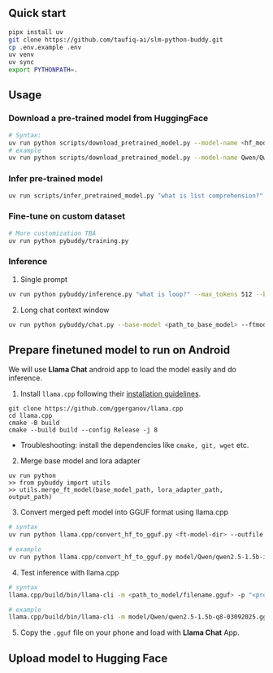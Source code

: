 ## Quick start

```sh
pipx install uv
git clone https://github.com/taufiq-ai/slm-python-buddy.git
cp .env.example .env
uv venv
uv sync
export PYTHONPATH=.
```

## Usage
### Download a pre-trained model from HuggingFace
```bash
# Syntax: 
uv run python scripts/download_pretrained_model.py --model-name <hf_model_name> --model-dir <dir_to_save_model> --device <device>
# example
uv run python scripts/download_pretrained_model.py --model-name Qwen/Qwen2.5-Coder-1.5B-Instruct --model-dir model --device auto
```

### Infer pre-trained model
```bash
uv run scripts/infer_pretrained_model.py "what is list comprehension?" --max_tokens 500 --model_path <path_to_pretrained_model_dir>  --device <cpu_or_cuda>
```

### Fine-tune on custom dataset
```bash
# More customization TBA
uv run python pybuddy/training.py
```

### Inference
1. Single prompt  
```bash
uv run python pybuddy/inference.py "what is loop?" --max_tokens 512 --base-model <path_to_base_model> --ftmodel <path_to_ft_model> --device "<auto_or_cpu>"
```
2. Long chat context window
```bash
uv run python pybuddy/chat.py --base-model <path_to_base_model> --ftmodel <path_to_fine_tuned_model> --device "<auto_or_cpu>"
```


## Prepare finetuned model to run on Android 
We will use **Llama Chat** android app to load the model easily and do inference.

1. Install `llama.cpp` following their [installation guidelines](https://github.com/ggml-org/llama.cpp/blob/master/docs/build.md).

```
git clone https://github.com/ggerganov/llama.cpp
cd llama.cpp
cmake -B build
cmake --build build --config Release -j 8
```
- Troubleshooting: install the dependencies like `cmake, git, wget` etc.

2. Merge base model and lora adapter
```shell
uv run python
>> from pybuddy import utils
>> utils.merge_ft_model(base_model_path, lora_adapter_path, output_path)
```

3. Convert merged peft model into GGUF format using llama.cpp
```sh
# syntax
uv run python llama.cpp/convert_hf_to_gguf.py <ft-model-dir> --outfile <path_to_dir/filename.gguf> --outtype <quantization_type>

# example
uv run python llama.cpp/convert_hf_to_gguf.py model/Qwen/qwen2.5-1.5b-instruct-ft-merged --outfile model/Qwen/qwen2.5-1.5b-q8-03092025.gguf --outtype q8_0
```

4. Test inference with llama.cpp
```sh
# syntax
llama.cpp/build/bin/llama-cli -m <path_to_model/filename.gguf> -p "<prompt>"

# example
llama.cpp/build/bin/llama-cli -m model/Qwen/qwen2.5-1.5b-q8-03092025.gguf -p "What is list comprehension?"

```

5. Copy the `.gguf` file on your phone and load with **Llama Chat** App.


## Upload model to Hugging Face
```shell

```
